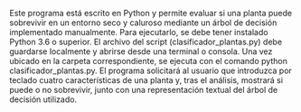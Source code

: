 Este programa está escrito en Python y permite evaluar si una planta puede sobrevivir en un entorno seco y caluroso mediante un árbol de decisión implementado manualmente. Para ejecutarlo, se debe tener instalado Python 3.6 o superior. El archivo del script (clasificador_plantas.py) debe guardarse localmente y abrirse desde una terminal o consola. Una vez ubicado en la carpeta correspondiente, se ejecuta con el comando python clasificador_plantas.py. El programa solicitará al usuario que introduzca por teclado cuatro características de una planta y, tras el análisis, mostrará si puede o no sobrevivir, junto con una representación textual del árbol de decisión utilizado.
